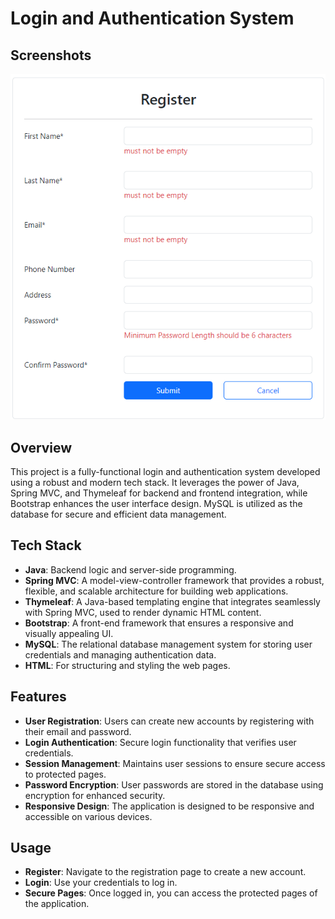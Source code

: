 # Login and Authentication System

## Screenshots

![Screenshot of Login Page](Login_Images/Screenshot%202024-08-24%20222214.png)

## Overview
This project is a fully-functional login and authentication system developed using a robust and modern tech stack. It leverages the power of Java, Spring MVC, and Thymeleaf for backend and frontend integration, while Bootstrap enhances the user interface design. MySQL is utilized as the database for secure and efficient data management.

## Tech Stack
- **Java**: Backend logic and server-side programming.
- **Spring MVC**: A model-view-controller framework that provides a robust, flexible, and scalable architecture for building web applications.
- **Thymeleaf**: A Java-based templating engine that integrates seamlessly with Spring MVC, used to render dynamic HTML content.
- **Bootstrap**: A front-end framework that ensures a responsive and visually appealing UI.
- **MySQL**: The relational database management system for storing user credentials and managing authentication data.
- **HTML**: For structuring and styling the web pages.

## Features
- **User Registration**: Users can create new accounts by registering with their email and password.
- **Login Authentication**: Secure login functionality that verifies user credentials.
- **Session Management**: Maintains user sessions to ensure secure access to protected pages.
- **Password Encryption**: User passwords are stored in the database using encryption for enhanced security.
- **Responsive Design**: The application is designed to be responsive and accessible on various devices.

## Usage
- **Register**: Navigate to the registration page to create a new account.
- **Login**: Use your credentials to log in.
- **Secure Pages**: Once logged in, you can access the protected pages of the application.
